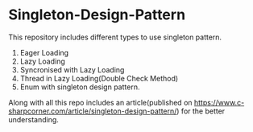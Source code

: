 # Singleton-Design-Pattern
This repository includes different types to use singleton pattern.
1. Eager Loading 
2. Lazy Loading
3. Syncronised with Lazy Loading
4. Thread in Lazy Loading(Double Check Method)
5. Enum with singleton design pattern.

Along with all this repo includes an article(published on https://www.c-sharpcorner.com/article/singleton-design-pattern/) for the better understanding.

